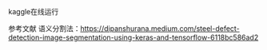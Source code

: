 kaggle在线运行 

参考文献
语义分割法：https://dipanshurana.medium.com/steel-defect-detection-image-segmentation-using-keras-and-tensorflow-6118bc586ad2

